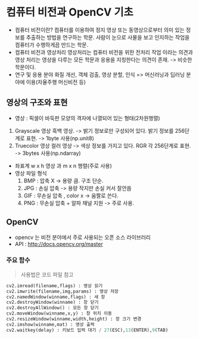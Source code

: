 ﻿# 컴퓨터 비전과 OpenCV 기초
* 컴퓨터 비전이란? 
	컴퓨터를 이용하여 정지 영상 또는 동영상으로부터 의미 있는 정보를 추출하는 방법을 연구하는 학문.
	사람이 눈으로 사물을 보고 인지하는 작업을 컴퓨터가 수행하게끔 만드는 학문.
* 컴퓨터 비전과 영상처리
	영상처리는 컴퓨터 비전을 위한 전처리 작업 이라는 의견과 영상 처리는 영상을 다루는 모든 학문과 응용을 지칭한다는 의견이 존재. -> 비슷한 학문이다.
* 연구 및 응용 분야
	화질 개선, 객체 검출, 영상 분할, 인식 => 머신러닝과 딥러닝 분야에 이용(자율주행 머신비전 등)

## 영상의 구조와 표현
* 영상 : 픽셀이 바둑판 모양의 격자에 나열되어 있는 형태(2차원행렬)
1. Grayscale 영상
	흑백 영상. -> 밝기 정보로만 구성되어 있다.
	밝기 정보를 256단계로 표현. 
	-> 1byte 사용(np.unit8)
2. Truecolor 영상
	컬러 영상 -> 색상 정보를 가지고 있다.
	RGR 각 256단계로 표현.
	-> 3bytes 사용(np.ndarray)
* 좌표계 
	w x h 영상 과 m x n 행렬(주로 사용) 
* 영상 파일 형식
	1. BMP : 압축 X -> 용량 큼. 구조 단순.
	2. JPG : 손실 압축 -> 용량 작지만 손실 커서 잘안씀
	3. GIF : 무손실 압축 , color x -> 움짤로 쓴다.
	4. PNG : 무손실 압축 + 알파 채널 지원 -> 주로 사용.

## OpenCV
* opencv 는 비전 분야에서 주로 사용되는 오픈 소스 라이브러리
*  API : http://docs.opencv.org/master

### 주요 함수

> 사용법은 코드 파일 참고

``` python
cv2.imread(filename,flags) : 영상 읽기
cv2.imwrite(filename,img,params) : 영상 저장
cv2.namedWindow(winname,flags) : 새 창
cv2.destroyWindow(winname) : 창 닫기
cv2.destroyAllWindow() : 모든 창 닫기
cv2.moveWindow(winname,x,y) : 창 위치 이동
cv2.resizeWindow(winname,width,height) : 창 크기 변경
cv2.imshow(winname,mat) : 영상 출력
cv2.waitkey(delay) : 키보드 입력 대기 / 27(ESC),13(ENTER),9(TAB)
```


